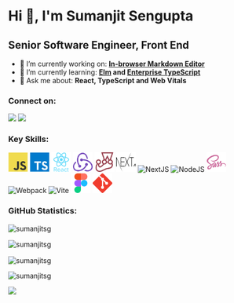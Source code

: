 Hi 👋, I'm Sumanjit Sengupta
==================================
Senior Software Engineer, Front End
-----------------------------------
- 🔭 I’m currently working on: **[In-browser Markdown Editor](https://github.com/sumanjitsg/markdown-editor)**
- 🌱 I’m currently learning: **[Elm](https://frontendmasters.com/courses/intro-elm/) and [Enterprise TypeScript](https://frontendmasters.com/courses/enterprise-typescript/)**
- 💬 Ask me about: **React, TypeScript and Web Vitals**

### Connect on:
<p align="left">
  <a href="https://www.linkedin.com/in/sumanjitsg" target="_blank"><img src="https://img.shields.io/badge/LinkedIn-0077B5?style=for-the-badge&logo=linkedin&logoColor=white" target="_blank"></a>
  <a href = "mailto:sumanjitsengupta08@gmail.com"><img src="https://img.shields.io/badge/-Gmail-%23333?style=for-the-badge&logo=gmail&logoColor=white" target="_blank"></a>
</p>

### Key Skills:

<p align="left">
<img src="https://raw.githubusercontent.com/teamedwardforever/Readme-Generator/71f25dd8b98329b168142a6b782a107b75eab178/svg/Skills/Languages/javascript-original.svg" alt="Javascript" width="40" height="40"/>
<img src="https://raw.githubusercontent.com/teamedwardforever/Readme-Generator/71f25dd8b98329b168142a6b782a107b75eab178/svg/Skills/Languages/typescript-original.svg" alt="Typescript" width="40" height="40"/>

<img src="https://raw.githubusercontent.com/teamedwardforever/Readme-Generator/71f25dd8b98329b168142a6b782a107b75eab178/svg/Skills/Frontend/react-original-wordmark.svg" alt="React" width="40" height="40"/>
<img src="https://raw.githubusercontent.com/teamedwardforever/Readme-Generator/71f25dd8b98329b168142a6b782a107b75eab178/svg/Skills/Frontend/redux-original.svg" alt="Redux" width="40" height="40"/>

<img src="https://raw.githubusercontent.com/teamedwardforever/Readme-Generator/71f25dd8b98329b168142a6b782a107b75eab178/svg/Skills/Testing/jestjsio-icon.svg" alt="Jestjsio" width="40" height="40"/>

<img src="https://raw.githubusercontent.com/teamedwardforever/Readme-Generator/71f25dd8b98329b168142a6b782a107b75eab178/svg/Skills/Static/nextjs-2.svg#gh-light-mode-only" alt="NextJS" width="40" height="40"/>
<img src="https://raw.githubusercontent.com/danielcranney/readme-generator/main/public/icons/skills/nextjs-colored-dark.svg#gh-dark-mode-only" alt="NextJS" width="40" height="40" />

<img src="https://raw.githubusercontent.com/danielcranney/readme-generator/main/public/icons/skills/nodejs-colored.svg" alt="NodeJS" width="40" height="40" />

<img src="https://raw.githubusercontent.com/teamedwardforever/Readme-Generator/71f25dd8b98329b168142a6b782a107b75eab178/svg/Skills/Frontend/sass-original.svg" alt="Sass" width="40" height="40"/>

<img src="https://raw.githubusercontent.com/danielcranney/readme-generator/main/public/icons/skills/webpack-colored.svg" alt="Webpack" width="40" height="40" />
<img src="https://raw.githubusercontent.com/danielcranney/readme-generator/main/public/icons/skills/vite-colored.svg" width="40" height="40" alt="Vite" />

<img src="https://raw.githubusercontent.com/teamedwardforever/Readme-Generator/71f25dd8b98329b168142a6b782a107b75eab178/svg/Skills/Software/figma-icon.svg" alt="Figma" width="40" height="40"/>

<img src="https://raw.githubusercontent.com/teamedwardforever/Readme-Generator/71f25dd8b98329b168142a6b782a107b75eab178/svg/Skills/Other/git-scm-icon.svg" alt="Git" width="40" height="40"/>
</p>

### GitHub Statistics:

<p align="left">
  <img align="center" height="180em" src="https://github-readme-stats-rose-three-39.vercel.app/api/top-langs/?username=sumanjitsg&layout=compact&theme=gruvbox&hide=c,c%2B%2B,kotlin" alt=sumanjitsg />
</p>

<p align="left">
  <img align="center" height="180em" src="https://github-readme-stats-rose-three-39.vercel.app/api?username=sumanjitsg&show_icons=true&locale=en&theme=gruvbox" alt="sumanjitsg" />
</p>

<p align="left">
  <img align="center" height="180em" src="https://github-readme-streak-stats.herokuapp.com/?user=sumanjitsg&theme=gruvbox" alt="sumanjitsg" />
</p>

<p align="left">
  <img src="https://komarev.com/ghpvc/?username=sumanjitsg&label=Profile%20views&color=0e75b6&style=flat" alt="sumanjitsg" />
</p>

<img src="https://raw.githubusercontent.com/Trilokia/Trilokia/379277808c61ef204768a61bbc5d25bc7798ccf1/bottom_header.svg" />
